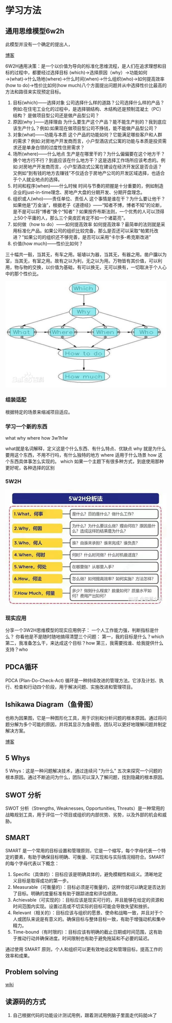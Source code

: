 # 学习方法


## 通用思维模型6w2h

此模型并没有一个确定的提出人，

[博客](https://baike.baidu.com/item/6W2H/6417845#:~:text=6W2H%E7%AE%80%E4%BB%8B&text=What%2D%E4%BD%95%E4%BA%8B%EF%BC%9BWhy%2D%E4%BD%95%E6%95%85,%E5%8F%91%E5%B1%95%E6%88%90%E4%BA%866W2H%E6%B3%95%E3%80%82)

6W2H通用决策：是一个以价值为导向的标准化思维流程，是人们在追求理想和目标的过程中，都要经过选择目标 (which)→选择原因（why）→功能如何→(what)→什么场地(where)→什么时间(when)→什么组织(who)→如何提高效率(how to do)→性价比如何(how much)八个方面提出问题并从中选择性价比最高的方法和路径来实现预定目标。
1. 目标(which)——选择对象
公司选择什么样的道路？公司选择什么样的产品？例如:在住宅工业化的过程中，是选择钢结构、木结构还是预制混凝土（PC）结构？ 是做项目型公司还是做产品型公司？
2. 原因(why )——选择理由
为什么要生产这个产品？能不能生产别的？我到底应该生产什么？例如:如果现在做项目型公司不挣钱，能不能做产品型公司？
3. 对象(what)——功能与本质
这个产品的功能如何？它能满足哪些客户和人群的需求？例如:对房地产开发商而言，小户型酒店式公寓的功能与本质是投资需求还是单身白领的过度性住房需求？
4. 场所(where)——什么地点
生产是在哪里干的？为什么偏偏要在这个地方干？换个地方行不行？到底应该在什么地方干？这是选择工作场所应该考虑的。例如:对房地产开发商而言，小户型酒店式公寓在建设在经济开发区是否合适？ 又例如“到有钱的地方去赚钱”不仅适合于房地产公司的开发区域选择，也适合于个人就业地点的选择。
5. 时间和程序(when)——什么时候
时间与节奏的把握是十分重要的，例如制造企业的just-in-time理念、房地产大盘的分期开发、分期开盘理念。
6. 组织或人(who)——责任单位、责任人
这个事情是谁在干？为什么要让他干？如果他是“万金油”，根据老子《道德经》——“知者不博，博者不知”的论断，是不是可以将“博者”换个“知者”？如果按乔布斯法则，一个优秀的人可以顶得上50个平庸的人，那么三个臭皮匠肯定不如一个诸葛亮”。
7. 如何做（how to do）——如何提高效率
如何提高效率？最简单的法则就是采用标准化产品。如果公司的组织比较完备，那么是否还可以采取“帕累托改进？”如果公司的组织还不够完善，是否可以采用“卡尔多-希克斯改进”
8. 价值(how much)——性价比如何？

三十幅共一毂，当其无，有车之用。埏埴以为器，当其无，有器之用。凿户牖以为室，当其无，有室之用。故有之以为利，无之以为用。万物皆有其价值，可以利用，物与物的交换，以价值为基础，有可以换无，无可以换有，一切取决于个人心中的那个性价比。

![](./pics/6w2h.webp )

###  组装适配
根据特定的场景来缩减项目适应。

### 学习一个新的东西
what why where how
3w1h1w

what就是名词解释，定义这是个什么东西、有什么特点、优缺点
why 就是为什么要用这个东西，不用不行吗，有什么独特的地方
where 适用于什么场景
how 这个东西具体事怎么实现的。
which 如果一个主题下有很多种方式，到底使用那种更好呢，各种选择的区别

### 5W2H
![](./pics/5w2h.webp )

### 现实应用
分享一个3W2H思维模型的现实应用例子：
一个人工作能力强，判断指标是什么？
你看他是不是随时随地搞得清楚三个问题：
第一，我的目标是什么？which
第二，我准备怎么干，来达成这个目标？how
第三，我需要找谁、给我提供什么支持？who

## PDCA循环

PDCA (Plan-Do-Check-Act) 循环是一种持续改进的管理方法。它涉及计划、执行、检查和行动四个阶段，用于解决问题、实施改进和管理项目。

## Ishikawa Diagram（鱼骨图）

也称为因果图，它是一种图形化工具，用于识别和分析问题的根本原因。通过将问题分解为多个可能的原因，并将其显示为鱼骨图，团队可以更好地理解问题并制定解决方案。

[博客](https://www.investopedia.com/terms/i/ishikawa-diagram.asp#:~:text=An%20Ishikawa%20diagram%20is%20a,are%20required%20at%20specific%20times.)

## 5 Whys
5 Whys：这是一种问题解决技术，通过连续问 "为什么" 五次来探究一个问题的根本原因。通过不断追问为什么，团队可以深入了解问题，找到隐藏的根本原因。

## SWOT 分析
SWOT 分析（Strengths, Weaknesses, Opportunities, Threats）是一种常用的战略规划工具，用于评估一个项目或组织的内部优势、劣势，以及外部的机会和威胁。

## SMART

SMART 是一个常用的目标设置和管理原则，它是一个缩写，每个字母代表一个特定的要素，有助于确保目标明确、可衡量、可实现和与实际情况相符合。SMART 的每个字母代表以下概念：

1. Specific（具体的）：目标应该是明确具体的，避免模糊性和歧义。清晰地定义目标是取得成功的第一步。
1. Measurable（可衡量的）：目标必须是可衡量的，这样你就可以确定是否达到了目标。明确的度量标准有助于跟踪进度和评估绩效。
1. Achievable（可实现的）：目标应该是现实可行的，并且能够在给定的资源和时间范围内实现。设置过高或不切实际的目标可能会导致失望和挫折。
1. Relevant（相关的）：目标应该与组织的愿景、使命和战略一致，并且对于个人或团队来说是有意义的。确保目标与整体目标一致，有助于增强动机和集中精力。
1. Time-bound（有时限的）：目标应该有明确的截止日期或时间范围，这有助于推动行动并确保进度。时间限制也有助于避免拖延和不必要的延迟。

通过使用 SMART 原则，个人和组织可以更有效地设定和管理目标，提高工作的效率和成果。

## Problem solving

[wiki](https://en.wikipedia.org/wiki/Problem_solving)


## 读源码的方式
1. 自己根据代码的功能设计测试用例，跟着测试用例脑子里面走代码就ok了

